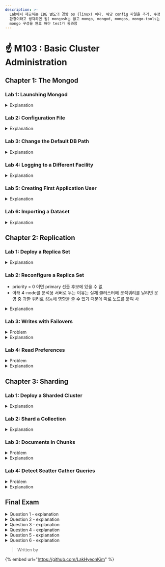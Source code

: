 ```yaml
---
description: >-
  Lab에서 제공하는 IDE 별도의 경량 os (linux) 이다. 해당 config 파일을 추가, 수정, 삭제를 할 수 있다 (로컬 테스트
  환경이라고 생각하면 됨) mongosh는 없고 mongo, mongod, mongos, mongo-tools는 설치되어있음, 질문에 대한
  mongo 구성을 완료 해야 test가 통과함
---
```


# ☝ M103 : Basic Cluster Administration

## Chapter 1: The Mongod

### Lab 1: Launching Mongod

<details>

<summary>Explanation</summary>

Launch your own mongod process in the IDE terminal:

1.  From your IDE terminal, launch a mongod instance that listens for connections on port **27000**.

    If you run into any issues, you can always type Ctrl-C in the terminal where mongod is running to stop it. Then you can restart it with a new configuration.

    When the process is running, you can open a new tab in the IDE to use the Mongo shell, but this is optional for this assignment.
2. Once you've run the proper commands, click "Run Tests" to run a suite of tests that will check the configuration of mongod. The results of these tests will let you know which steps you've yet to complete.

\
<mark style="color:green;">**Answer**</mark>

In order to complete this lab, we first must properly configure our mongod. Here is a command that fulfills the requirements of the lab:

```
mongod --port 27000
```

\--port 27000 tells mongod to run on port 27000, which means we have to connect to mongo on that port.

After configuring mongod, we can connect to mongo by specifying a port:

```
mongo --port 27000
```

</details>



### Lab 2: Configuration File

<details>

<summary>Explanation</summary>

Launch a mongod instance in the IDE terminal with a configuration file:

1.  Write the configuration file. There should be an empty configuration file in your IDE File Editor, where you can specify options in YAML.

    As a reminder, here are the requirements of your mongod instance:

    * run on port **27000**
    * authentication is enabled
2.  When your config file is complete, launch mongod with the --config command line option:

    ```
    mongod --config mongod.conf
    ```

    or using the -f option:

    ```
    mongod -f mongod.conf
    ```
3.  Once mongod is running, open a new Terminal window and use the following command to create an admin user. **You will need to create this user in order to validate your work.**

    ```javascript
    mongo admin --host localhost:27000 --eval '
      db.createUser({
        user: "m103-admin",
        pwd: "m103-pass",
        roles: [
          {role: "root", db: "admin"}
        ]
      })
    '
    ```
4. Click "Run Tests" to run a suite of tests that will check the configuration of your mongod. The results of these tests will let you know which steps you've yet to complete.



<mark style="color:green;">**Answer**</mark>

The configuration for this mongod is the same as the previous lab, but the settings should be passed in a configuration file instead of the command line. Here is an example of a valid config file for this lab:

```
net:
  port: 27000
security:
  authorization: enabled
```

</details>



### Lab 3: Change the Default DB Path

<details>

<summary>Explanation</summary>

Use a configuration file to store database files in a new directory:

1.  Create a new folder /var/mongodb/db/:

    ```
    mkdir -p /var/mongodb/db
    ```
2.  Edit your config file to use this new directory as the dbpath.

    Here are the updated requirements for your mongod instance:

    * runs on port **27000**
    * stores its data files in /var/mongodb/db/
    * listens to connections from localhost
    * uses authentication
3. Launch mongod with the new configuration.
4.  Use the following command to connect to the Mongo shell and create the following user. **You will need to create this user in order to validate your work.**

    ```javascript
    mongo admin --host localhost:27000 --eval '
      db.createUser({
        user: "m103-admin",
        pwd: "m103-pass",
        roles: [
          {role: "root", db: "admin"}
        ]
      })
    '
    ```
5. Click "Run Tests" to run a test that will check the updated dbpath.

<mark style="color:green;">**Answer**</mark>

First, we have to create the directory /var/mongodb/db:

```
mkdir -p /var/mongodb/db/
```

Now we can edit our configuration file to use this new directory as the DB path:

```
storage:
  dbPath: /var/mongodb/db/
net:
  bindIp: localhost
  port: 27000
security:
  authorization: enabled
```

Start the mongod process with:

```
mongod -f mongod.conf
```

The process of creating this user is identical to the previous labs, but we have to repeat it for our new DB path:

```javascript
use admin
db.createUser({
  user: "m103-admin",
  pwd: "m103-pass",
  roles: [
    {role: "root", db: "admin"}
  ]
})
```

</details>



### Lab 4: Logging to a Different Facility

<details>

<summary>Explanation</summary>

Use a configuration file to store log files in a new location:

1.  Update your configuration file such that:

    * mongod sends logs to /var/mongodb/logs/mongod.log
    * mongod is forked and run as a daemon (this will not work without specifying logpath)

    You will still have access to the terminal window after launching mongod with these options. For help on forking the mongod process, please refer to the docs on [Managing Mongod Processes](https://docs.mongodb.com/manual/tutorial/manage-mongodb-processes/#start-mongod-as-a-daemon).
2.  Use the following command to connect to the Mongo shell and create the following user. **You will need this user in order to validate your work.**

    COPY

    ```
    mongo admin --host localhost:27000 --eval '
      db.createUser({
        user: "m103-admin",
        pwd: "m103-pass",
        roles: [
          {role: "root", db: "admin"}
        ]
      })
    '
    ```
3. Click "Run Tests" to run a test that will check the updated logpath.



<mark style="color:green;">**Answer**</mark>

There are two different sections to add in the config file in order to complete this lab. The first is the systemLog section:

```
systemLog:
  destination: file
  path: /var/mongodb/logs/mongod.log
  logAppend: true
```

This tells mongod to send logs to a file, and specifies that file as /var/mongodb/logs/mongod.log. logAppend: true tells mongod to append new entries to the existing log file when the mongod instance restarts.

The second section is processManagement:

```
processManagement:
  fork: true
```

This enables a daemon that runs mongod in the background, or "forks" the process. This frees up the terminal window where mongod is launched from.

</details>



### Lab 5: Creating First Application User

<details>

<summary>Explanation</summary>

Create a new user for an application that has the readWrite role:

1.  Connect to a mongod instance that is **already running in the background on port 27000**. You can find the options used to launch mongod in the configuration file in your file editor.

    The m103-admin user has also already been created for you with password m103-pass.
2.  Use the db.createUser() command to create a user for a CRUD application.

    The requirements for this new user are:

    * Role: readWrite on applicationData database
    * Authentication source: admin
    * Username: m103-application-user
    * Password: m103-application-pass
3. Click "Run Tests" to run a suite of tests that will check the configuration of m103-application-user. The results of these tests will let you know which steps you've yet to complete.



<mark style="color:green;">**Answer**</mark>

In order to create this new user, we have to be logged into your MongoDB server as a user with the privilege to create other users. Luckily, the m103-admin user from previous labs has the root role, and therefore has this privilege.

As a reminder, authenticating to MongoDB as this user can be done with the following command:

```
mongo --port 27000 -u "m103-admin" -p "m103-pass" --authenticationDatabase "admin"
```

Once we are logged in, we can create our new user with the following command:

```
use admin
db.createUser({
  user: "m103-application-user",
  pwd: "m103-application-pass",
  roles: [
    {role: "readWrite", db: "applicationData"}
  ]
})
```

Notice that we created our user on the admin database, but we gave that user readWrite access to the applicationData database. These are two separate actions - the user **authenticates** against admin and is **authorized** on applicationData.

</details>



### Lab 6: Importing a Dataset

<details>

<summary>Explanation</summary>

Import a dataset into MongoDB using mongoimport:

1.  Run a mongoimport command on a MongoDB instance running in the background.

    The requirements for this command are:

    * connect to a mongod process running on port **27000**
    * import the data from /dataset/products.json
    * import the data to applicationData.products
    * use m103-application-user to authenticate to the database - this user has already been created for you on the admin database with password m103-application-pass
2. Click "Run Tests" to run a test that will check applicationData.products for the new data. The results of these tests will let you know which steps you've yet to complete.

<mark style="color:green;">**Answer**</mark>

The import can be properly completed with the following command:

```
mongoimport --drop --port 27000 -u "m103-application-user" \
-p "m103-application-pass" --authenticationDatabase "admin" \
--db applicationData --collection products /dataset/products.json
```

We authenticate to the database the same way with mongoimport as we did with mongo. The flags --db and --collection are used to designate a target database and collection for our data. The flag --drop is used to drop the existing collection, so we don't create duplicates by running this command twice.

</details>



## Chapter 2: Replication

### Lab 1: Deploy a Replica Set

<details>

<summary>Explanation</summary>

Launch a replica set with three members:

1.  There are three configuration files in your IDE workspace, but they are incomplete.

    Update these configuration files so that all three mongod processes:

    * authenticate internally using the keyfile /var/mongodb/pki/m103-keyfile
    * belong to the replica set m103-repl
2. Once your configuration files are complete, start a mongod process using **one** of them.
3. When this node is running, use the mongo shell to connect and initiate your replica set with rs.initiate(). The shell prompt will read PRIMARY when the election is complete.
4.  Because the replica set uses a keyfile for internal authentication, clients must authenticate before performing any actions.

    While still connected to the primary node, create the admin user for your replica set:

    ```javascript
    db.createUser({
      user: "m103-admin",
      pwd: "m103-pass",
      roles: [
        {role: "root", db: "admin"}
      ]
    })
    ```
5. Once m103-admin is created, exit the mongo shell and start the other two mongod processes with their respective configuration files.
6. Reconnect to your primary node as m103-admin and add the other two nodes to your replica set using rs.add().
7. Once your other two members have been successfully added, run rs.status() to check that the members array has three nodes - one labeled PRIMARY and two labeled SECONDARY.
8. Click "Run Tests" to run a suite of tests that will check the configuration of your replica set. The results of these tests will let you know which steps you've yet to complete.



<mark style="color:green;">**Answer**</mark>

1. The following options need to be included in **each** configuration file:
   *   _Enable replication for replica set_ m103-repl

       ```
       replication:
         replSetName: m103-repl
       ```
   *   _Use_ m103-keyfile _for internal authentication_

       ```
       security:
          keyFile: /var/mongodb/pki/m103-keyfile
       ```
2.  Once each configuration file has been updated, use them to start 3 mongod processes:

    ```
    mongod -f mongod_1.conf
    mongod -f mongod_2.conf
    mongod -f mongod_3.conf
    ```
3.  Connect to one of the mongod processes, initiate replica set, and create the m103-admin user:

    ```
    mongo --port 27001 -eval 'rs.initiate()'

    mongo admin --port 27001 -eval 'db.createUser({
      user: "m103-admin",
      pwd: "m103-pass",
      roles: [
        {role: "root", db: "admin"}
      ]
    })'
    ```
4.  Connect to the mongod process where you ran rs.initiate() and add the other two nodes:

    ```
    mongo admin --host m103-repl/localhost:27001 \
                --username m103-admin --password m103-pass \
                --eval 'rs.add("localhost:27002")
                        rs.add("localhost:27003")'
    ```

    We should receive a response that says { "ok" : 1 } from both of these rs.add() commands.
5.  Now, running rs.status() should give us a members list with three healthy nodes:

    ```
    mongo admin --host m103-repl/localhost:27001 \
                --username m103-admin --password m103-pass \
                --eval 'rs.status()'
    ```

</details>



### Lab 2: Reconfigure a Replica Set

* priority = 0 이면 primary 선출 후보에 있을 수 없
* 아래 4-node를 분석용 서버로 두는 이유는 실제 클러스터에 분석쿼리를 날리면 운영 중 과한 쿼리로 성능에 영향을 줄 수 있기 때문에 따로 노드를 붙여 사

<details>

<summary>Explanation</summary>

A **4-node** replica set has already been launched. You can find the configuration files used to start each server in the IDE.

Reconfigure the replica set to make one node more suitable for analytics queries:

1.  Connect to the replica set m103-repl and retrieve the configuration of the node localhost:27004. This is the node you will reconfigure.

    Remember to authenticate as m103-admin with password m103-pass.
2.  Store this configuration in a variable and use this variable to update the following fields in the configuration document for localhost:27004:

    * the number of votes should be 0
    * the hidden field should be true
    * the priority should be 0

    **You should not need to update the configuration files or restart mongod.**
3. Reconfigure the replica set using your new configuration document.
4. Once you've run the proper commands, click "Run Tests" to run a suite of tests that will check the configuration of m103-repl. The results of these tests will let you know which steps you've yet to complete.

<mark style="color:green;">**Answer**</mark>

We can't make this change by updating the config files of our mongod instances, sop we have to do this update with rs.reconfig().

1.  Connect to the replica set from the Mongo shell - remember to authenticate as m103-admin:

    ```
    mongo --host m103-repl/localhost:27001 \
          --username m103-admin --password m103-pass
    ```
2.  Store the replica set configuration in a variable from the Mongo shell:

    ```
    cfg = rs.conf()
    ```
3.  Then update the configuration of localhost:27004 from the Mongo shell:

    ```
    cfg.members[3].votes = 0
    cfg.members[3].hidden = true
    cfg.members[3].priority = 0
    ```
4.  Apply the new configuration to m103-repl from the Mongo shell:

    ```
    rs.reconfig(cfg)
    ```

Once you run rs.reconfig(), the new replica set configuration will take effect.

</details>



### Lab 3: Writes with Failovers

<details>

<summary>Problem</summary>

Evaluate the effect of using a write concern with a replica set where one node has failed.

Consider a 3-node replica set with only 2 healthy nodes, that receives the following insert() operation:

```javascript
use payroll
db.employees.insert(
  { "name": "Aditya", "salary_USD": 50000 },
  { "writeConcern": { "w": 3, "wtimeout": 1000 } }
)
```

Which of the following is true about this write operation?

</details>

<details>

<summary>Explanation</summary>

_When a_ writeConcernError _occurs, the document is still written to the healthy nodes._

This is correct.

The WriteResult object simply tells us whether the writeConcern was successful or not - it will not undo successful writes from any of the nodes.

_The unhealthy node will have the inserted document when it is brought back online._

This is correct.

When the unhealthy node comes back online, it rejoins the replica set and its oplog is compared with the other nodes' oplogs. Any missing operations will be replayed on the newly healthy node.

w: "majority" _would also cause this write operation to return with an error._

w: "majority" requests acknowledgement that a _majority_ of nodes in a replica set have registered the write. In a three-node replica set, only two nodes are required for a majority, so the two healthy nodes are sufficient to satisfy this writeConcern.

_The write operation will always return with an error, even if_ wtimeout _is not specified._

If wtimeout is not specified, the write operation will be retried for an indefinite amount of time until the writeConcern is successful. If the writeConcern is impossible, like in this example, it may never return anything to the client.

</details>



### Lab 4: Read Preferences

<details>

<summary>Problem</summary>

Consider a 3-node replica set that experiences a network outage.

Two of the three nodes were unreachable during the outage, leaving one node remaining.

Which of these readPreferences will allow you to read data from this node?

</details>

<details>

<summary>Explanation</summary>

The key concept to understand here is that when two nodes go down in a three-node replica set, the third node becomes a secondary regardless of whether it started as a primary.

Therefore, connecting to the third node is the same as connecting to a secondary node, and any readPreference will work except for primary, which requires all operations to read from the primary node.

</details>



## Chapter 3: Sharding

### Lab 1: Deploy a Sharded Cluster

<details>

<summary>Explanation</summary>



Deploy a sharded cluster with 1 shard.

Some components have already been configured for you:

* the Configuration Server Replica Set csrs is running on csrs/localhost:27004,localhost:27005,localhost:27006
* a replica set shard1 is running on shard1/localhost:27001,localhost:27002,localhost:27003
* the m103-admin user has been created on both replica sets with password m103-pass

**You will only need to edit the \`\`mongos\`\` configuration file.**

1.  Start up a mongos process to provide an interface to your sharded cluster. You can find an unfinished configuration file for mongos in the IDE file browser.

    The configuration servers should already be running on the csrs replica set. Remember that mongos inherits database users from the CSRS.
2. Add shard1 as the first shard in the cluster.
3. Once you've run the proper commands, click "Run Tests" to run a suite of tests that will check the configuration of mongos. The results of these tests will let you know which steps you've yet to complete.



<mark style="color:green;">**Answer**</mark>

1.  Update the configuration of mongos so it knows where the configuration servers are located:

    ```
    sharding:
      configDB: csrs/localhost:27004
    ```
2.  Once this section has been added to the mongos configuration, start up the process:

    ```
    mongos -f mongos.conf
    ```
3.  When mongos boots up for the first time, it inherits database users from the CSRS. Authenticate to mongos using the m103-admin user:

    ```
    mongo --port 26000 --username m103-admin --password m103-pass
    ```
4.  Add shard1 as the first shard:

    ```javascript
    sh.addShard("shard1/localhost:27001")
    ```

    Once the shard has been successfully added, it will be reflected in the output of sh.status().

</details>



### Lab 2: Shard a Collection

<details>

<summary>Explanation</summary>

Import and shard a collection of data on your cluster:

1. Use mongoimport to import the data in /dataset/products.json:
   * import this dataset onto m103.products
   * use mongos as the target for mongoimport - you can find the configuration details for this process in mongos.conf
   * authenticate to mongos as m103-admin (with password m103-pass)
2.  Enable sharding on the m103 database.

    Two shards have already been added to your cluster, shard1 and shard2. For more information, run sh.status() on mongos.
3.  Choose a shard key for the m103.products collection.

    Review the qualities of a good shard key in the [docs](https://docs.mongodb.com/manual/core/ranged-sharding/) and the following information about the products collection:

    * \_id is a serial number for each product in this collection, rarely used in queries but important for internal MongoDB usage
    * sku (Stock Keeping Unit) is a randomly generated integer unique to each product - this is commonly used to refer to specific products when updating stock quantities
    * name is the name of the product as it appears in the store and on the website
    * type is the type of product, with the possible values "Bundle", "Movie", "Music" and "Software"
    * regularPrice is the regular price of the product, when there is no sale this price changes every season
    * salePrice is the price of a product during a sale - this price changes arbitrarily based on when sales occur
    * shippingWeight is the weight of the product in kilograms, ranging between 0.01 and 1.00 - this value is not known for every product in the collection
4. Create an index on your shard key and shard the collection.
5.  Once you've run the proper commands, click "Run Tests" to run a suite of tests that will check the configuration of your sharded cluster. The results of these tests will let you know which steps you've yet to complete.

    If you chose the wrong shard key, clicking "Run Tests" will give you an error. However, if you already imported the dataset, you must drop the collection:

    ```javascript
    use m103
    db.products.drop()
    ```

    Then reimport the dataset, and shard it using a different key.

\
<mark style="color:green;">**Answer**</mark>

1.  Import data onto mongos:

    ```
    mongoimport /dataset/products.json --port 26000 -u "m103-admin" \
    -p "m103-pass" --authenticationDatabase "admin" \
    --db m103 --collection products
    ```
2.  Enable sharding on the m103 database:

    ```javascript
    sh.enableSharding("m103")
    ```
3.  Choose a shard key:

    We can look at all potential shard keys with findOne():

    ```javascript
    use m103
    db.products.findOne()
    ```

    The output of this command should give us something like this:

    ```javascript
    {
      "_id" : ObjectId("573f706ff29313caab7d7395"),
      "sku" : 1000000749,
      "name" : "Gods And Heroes: Rome Rising - Windows [Digital Download]",
      "type" : "Software",
      "regularPrice" : 39.95,
      "salePrice" : 39.95,
      "shippingWeight" : "0.01"
    }
    ```

    One way to determine the correct shard key is process of elimination. We can rule out the potential shard keys which don't follow the rules of cardinality, frequency, rate of change, and query patterns.

    We can rule out \_id because it is rarely used in queries, and we would therefore be wasting an index by sharding on it. In addition, it is monotonically increasing, so it will continue to increase forever and cause hotspotting in our cluster.

    We can rule out type because this field does not have high cardinality. In fact, it only has four possible values - we can see this by running the following command on m103.products:

    > ```javascript
    > db.products.distinct("type")
    > ```

    We can rule out regularPrice and salePrice because they are both subject to change and the shard key is immutable. If we sharded on one of these fields, any future updates to that field would result in an error.

    We can rule out shippingWeight because every document in the collection must have the shard key, and not every document here has a shippingWeight.

    From this, we have only two good shard keys:

    * name
    * sku

    Both of these fields have **high cardinality**, **low frequency** and **non-monotonically increasing values**. They are also commonly used in queries.

    The validation script will accept either solution.
4.  Then, we must create an index on the shard key (in this example, name):

    ```javascript
    db.products.createIndex({ "name": 1 })
    ```
5.  Then shard the collection using the chosen shard key:

    ```javascript
    db.adminCommand({ "shardCollection": "m103.products", "key": { "name": 1 } })
    ```

To choose a different shard key, the collection must be dropped and the dataset must be reimported.

From the mongos shell, we can drop the products collection with the following command:

```javascript
use m103
db.products.drop()
```

Now we exit the mongos shell and reimport the dataset:

```
mongoimport /dataset/products.json --port 26000 -u "m103-admin" \
-p "m103-pass" --authenticationDatabase "admin" \
--db m103 --collection products
```

Now we can shard the collection again.

</details>



### Lab 3: Documents in Chunks

<details>

<summary>Problem</summary>

Consider the following document:

```
{
  "_id" : ObjectId("573f7197f29313caab89b3a4"),
  "sku" : 20005012,
  "name" : "Complete Hit Singles A's & B's - CD",
  "type" : "Music",
  "regularPrice" : 14.99,
  "salePrice" : 14.99,
  "shippingWeight" : "0.25"
}
```

Which of the following chunks would contain this document?

</details>

<details>

<summary>Explanation</summary>

```javascript
{
  "_id" : "m103.products-sku_20000000",
  "shard" : "shard2",
  "min" : {
    "sku" : 20000000
  },
  "max" : {
    "sku" : 25000000
  }
}
```

This is correct - { sku: 20005012 } falls into this chunk's range.

```javascript
{
  "_id" : "m103.products-sku_MinKey",
  "shard" : "shard1",
  "min" : {
    "sku" : 0
  },
  "max" : {
    "sku" : 5000000
  }
}
```

This is incorrect - { sku: 20005012 } is outside this chunk's range.

```javascript
{
  "_id" : "m103.products-sku_5000000",
  "shard" : "shard1",
  "min" : {
    "sku" : 5000000
  },
  "max" : {
    "sku" : 10000000
  }
}
```

This is incorrect - { sku: 20005012 } is outside this chunk's range.

```javascript
{
  "_id" : "m103.products-sku_10000000",
  "shard" : "shard1",
  "min" : {
    "sku" : 10000000
  },
  "max" : {
    "sku" : 15000000
  }
}
```

This is incorrect - { sku: 20005012 } is outside this chunk's range.

```javascript
{
  "_id" : "m103.products-sku_15000000",
  "shard" : "shard2",
  "min" : {
    "sku" : 15000000
  },
  "max" : {
    "sku" : 20000000
  }
}
```

This is incorrect - { sku: 20005012 } is outside this chunk's range.

</details>



### Lab 4: Detect Scatter Gather Queries

<details>

<summary>Problem</summary>

Which of the following is **required** in order for a query to be targeted to a subset of shards?

</details>

<details>

<summary>Explanation</summary>

**The query uses the shard key**

This is correct - in order for a query to be targeted to a subset of shards, the query must use the shard key. This is because the data itself is divided on the shard key, so without that parameter the server cannot locate data without doing a Scatter Gather query.

**An index exists on the shard key**

This is correct - in order for a query to be targeted to a subset of shards, an index must exist on the shard key. This is required before the collection can be sharded.

**The shards are running on same data center**

This is incorrect - shards are designed such that they can be distributed throughout the world.

</details>



## Final Exam

<details>

<summary>Question 1 - explanation</summary>

The correct answers are:

*

    ```
    mongod --logpath /var/log/mongo/mongod.log --dbpath /data/db --fork
    ```
*

    ```
    mongod -f /etc/mongod.conf
    ```

The following choices are incorrect:

*

    ```
    mongod --dbpath /data/db --fork
    ```

This is incorrect because a --logpath must be specified in order to fork the process.

*

    ```
    mongod --log /var/log/mongo/mongod.log --authentication
    ```

This is incorrect because both --log and --authentication are invalid flags - instead, they should say --logpath and --auth.

</details>

<details>

<summary>Question 2 - explanation</summary>

/data/db/

This answer is <mark style="color:green;">**correct**</mark><mark style="color:green;">.</mark>

MongoDB must be able to access the data directory /data/db/.

/var/log/

This answer is <mark style="color:green;">**correct**</mark><mark style="color:green;">.</mark>

MongoDB must be able to access the log file mongod.log in [\`\`](https://university.mongodb.com/mercury/M103/2022\_October\_18/chapter/Final\_Exam/lesson/5aa921ef1d9bd78ce17f6db0/answer#id1)/var/log/[\`](https://university.mongodb.com/mercury/M103/2022\_October\_18/chapter/Final\_Exam/lesson/5aa921ef1d9bd78ce17f6db0/answer#id3).

/var/pki/

This answer is <mark style="color:green;">**correct**</mark><mark style="color:green;">.</mark>

MongoDB must be able to access the keyfile keyfile in /var/pki/.

/tmp/

This answer is **incorrect**.

We've been asked to disregard this directory.

</details>

<details>

<summary>Question 3 - explanation</summary>

The correct answer is <mark style="color:green;">**5**</mark><mark style="color:green;">.</mark>

Because this is failover, the node that was primary is now unreachable. We can also see from the output that the member with \_id: 4 is also unreachable. That means 2 of the 7 nodes were unavailable, and that leaves us with 5 nodes eligible to become primary.

All other answers are incorrect. While the replica set is configured with 7 members, looking closely at the output we can see that one member is unreachable, specifically the member with \_id: 4.

</details>

<details>

<summary>Question 4 - explanation</summary>

<mark style="color:green;">**Correct Answers**</mark>

* You cannot specify the same host information among multiple members.

Host information must be unique for each member in a replica set.

* You cannot specify two members with the same \_id.

\_id must be unique for each member in a replica set.

**Incorrect Answers**

* You can only specify a priority of 0 or 1, member "\_id": 0 is incorrectly configured.

Replica set members can have priority greater than 1, and this will increase the likelihood that a member becomes primary during an election (however, it cannot guarantee a node will become primary).

* You cannot have three members in a replica set.

Replica sets can have any number of members, although an odd number is recommended.

</details>

<details>

<summary>Question 5 - explanation</summary>

The correct answer is:

* It serves as a "hot" backup of data in case of accidental data loss on the other members, like a DBA accidentally dropping the database.

The node with "\_id": 3 is delayed by 1 hour. So if a DBA drops a database, that database will be dropped from all secondary nodes _without_ a delay, but it will still be present on the node with "\_id": 3 for 1 hour.

All other answers are incorrect.

</details>

<details>

<summary>Question 6 - explanation</summary>

The correct answers are:

*

    ```
    db.customers.find({"country": "Norway", "_id": 54})
    ```

This specifies both indexes used in the shard key.

*

    ```
    db.customers.find({"country": { $gte: "Portugal", $lte: "Spain" }})
    ```

This specifies a prefix of the indexes used in the shard key, **"country"**, and will be routed to shards containing the necessary information.

*

    ```
    db.customers.find({"_id": 914, "country": "Sweden"})
    ```

Although the indexes are specified in reverse order, this is a routed query. Any document matching {"\_id": 914, "country": "Sweden"} **must** be identical to {"country": "Sweden", "\_id": 914}. The query planner will take advantage of this and reorder the fields.

The incorrect answer is:

*

    ```
    db.customers.find({"_id": 455})
    ```

Because the neither a prefix nor the full shard key is provided, mongos has no way to determine how to appropriately route this query. Instead, it will send this query to all shards in the cluster in a _scatter-gather_ operation.

</details>

> Written by

{% embed url="https://github.com/LakHyeonKim" %}
